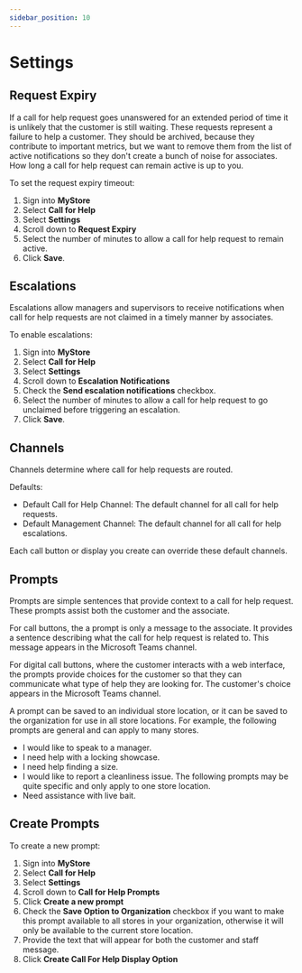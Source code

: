 ```yaml
---
sidebar_position: 10
---
```


# Settings

## Request Expiry
If a call for help request goes unanswered for an extended period of time it is unlikely that the customer is still waiting. These requests represent a failure to help a customer. They should be archived, because they contribute to important metrics, but we want to remove them from the list of active notifications so they don't create a bunch of noise for associates. How long a call for help request can remain active is up to you.

To set the request expiry timeout:
1. Sign into __MyStore__
2. Select __Call for Help__
3. Select __Settings__
4. Scroll down to __Request Expiry__
5. Select the number of minutes to allow a call for help request to remain active.
6. Click __Save__.

## Escalations
Escalations allow managers and supervisors to receive notifications when call for help requests are not claimed in a timely manner by associates.

To enable escalations:
1. Sign into __MyStore__
2. Select __Call for Help__
3. Select __Settings__
4. Scroll down to __Escalation Notifications__
5. Check the __Send escalation notifications__ checkbox.
6. Select the number of minutes to allow a call for help request to go unclaimed before triggering an escalation.
7. Click __Save__.

## Channels
Channels determine where call for help requests are routed. 

Defaults:
- Default Call for Help Channel: The default channel for all call for help requests.
- Default Management Channel: The default channel for all call for help escalations.

Each call button or display you create can override these default channels.

## Prompts
Prompts are simple sentences that provide context to a call for help request. These prompts assist both the customer and the associate.

For call buttons, the a prompt is only a message to the associate. It provides a sentence describing what the call for help request is related to. This message appears in the Microsoft Teams channel.

For digital call buttons, where the customer interacts with a web interface, the prompts provide choices for the customer so that they can communicate what type of help they are looking for. The customer's choice appears in the Microsoft Teams channel.

A prompt can be saved to an individual store location, or it can be saved to the organization for use in all store locations.
For example, the following prompts are general and can apply to many stores.
- I would like to speak to a manager.
- I need help with a locking showcase.
- I need help finding a size.
- I would like to report a cleanliness issue.
The following prompts may be quite specific and only apply to one store location.
- Need assistance with live bait.

## Create Prompts
To create a new prompt:
1. Sign into __MyStore__
2. Select __Call for Help__
3. Select __Settings__
4. Scroll down to __Call for Help Prompts__
5. Click __Create a new prompt__
6. Check the __Save Option to Organization__ checkbox if you want to make this prompt available to all stores in your organization, otherwise it will only be available to the current store location.
7. Provide the text that will appear for both the customer and staff message.
8. Click __Create Call For Help Display Option__
